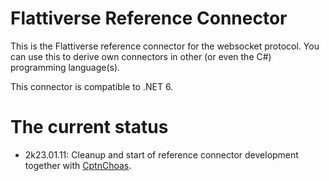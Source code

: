 # Flattiverse Reference Connector

This is the Flattiverse reference connector for the websocket protocol. You can use this to derive own connectors in other (or even the C#) programming language(s).

This connector is compatible to .NET 6.

# The current status

* 2k23.01.11: Cleanup and start of reference connector development together with [CptnChoas](https://www.github.com/CptnChoas).
